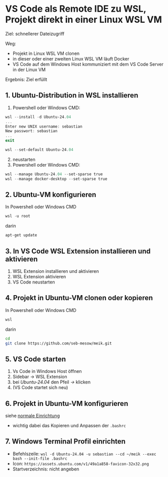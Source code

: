 # VS Code als Remote IDE zu WSL, Projekt direkt in einer Linux WSL VM

Ziel: schnellerer Dateizugriff

Weg:
- Projekt in Linux WSL VM clonen
- in dieser oder einer zweiten Linux WSL VM läuft Docker
- VS Code auf dem Windows Host kommuniziert mit dem VS Code Server in der Linux VM

Ergebnis: Ziel erfüllt

## 1. Ubuntu-Distribution in WSL installieren

1. Powershell oder Windows CMD:
```powershell
wsl --install -d Ubuntu-24.04
...
Enter new UNIX username: sebastian
New passwort: sebastian
...
exit

wsl --set-default Ubuntu-24.04
```
2. neustarten
3. Powershell oder Windows CMD:
```powershell
wsl --manage Ubuntu-24.04 --set-sparse true
wsl --manage docker-desktop --set-sparse true
```

## 2. Ubuntu-VM konfigurieren

In Powershell oder Windows CMD
```powershell
wsl -u root
```
darin
```bash
apt-get update
```

## 3. In VS Code WSL Extension installieren und aktivieren

1. WSL Extension installieren und aktivieren<br>
2. WSL Extension aktivieren
3. VS Code neustarten

## 4. Projekt in Ubuntu-VM clonen oder kopieren

In Powershell oder Windows CMD
```powershell
wsl
```
darin
```bash
cd
git clone https://github.com/seb-mesow/meik.git
```

## 5. VS Code starten

1. Vs Code in Windows Host öffnen
2. Sidebar -> WSL Extension
3. bei _Ubuntu-24.04_ den Pfeil _->_ klicken
4. (VS Code startet sich neu)

## 6. Projekt in Ubuntu-VM konfigurieren

siehe [normale Einrichtung](../README.md)
- wichtig dabei das Kopieren und Anpassen der `.bashrc`

## 7. Windows Terminal Profil einrichten

- Befehlszeile: `wsl -d Ubuntu-24.04 -u sebastian --cd ~/meik --exec bash --init-file .bashrc`
- Icon: `https://assets.ubuntu.com/v1/49a1a858-favicon-32x32.png`
- Startverzeichnis: nicht angeben

